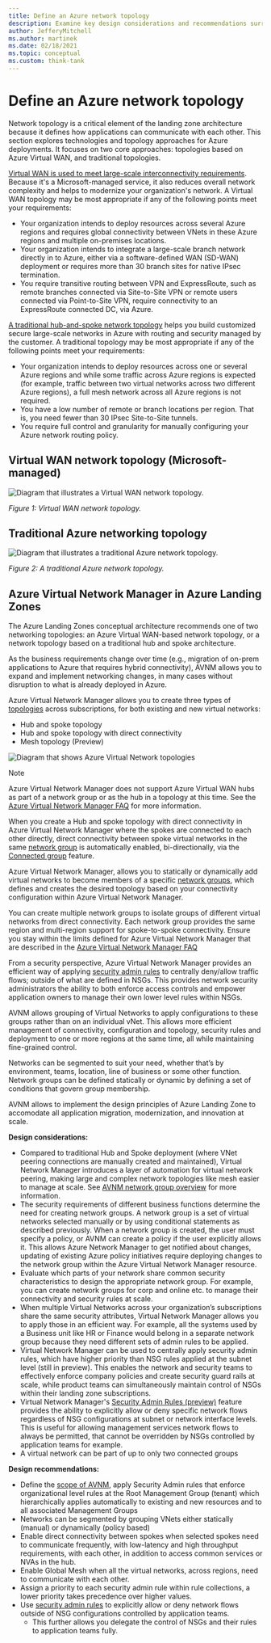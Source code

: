 ```yaml
---
title: Define an Azure network topology
description: Examine key design considerations and recommendations surrounding network topologies within Azure .
author: JefferyMitchell
ms.author: martinek
ms.date: 02/18/2021
ms.topic: conceptual
ms.custom: think-tank
---
```


# Define an Azure network topology

Network topology is a critical element of the landing zone architecture because it defines how applications can communicate with each other. This section explores technologies and topology approaches for Azure deployments. It focuses on two core approaches: topologies based on Azure Virtual WAN, and traditional topologies.

[Virtual WAN is used to meet large-scale interconnectivity requirements](../azure-best-practices/virtual-wan-network-topology.md). Because it's a Microsoft-managed service, it also reduces overall network complexity and helps to modernize your organization's network. A Virtual WAN topology may be most appropriate if any of the following points meet your requirements:

- Your organization intends to deploy resources across several Azure regions and requires global connectivity between VNets in these Azure regions and multiple on-premises locations.
- Your organization intends to integrate a large-scale branch network directly in to Azure, either via a software-defined WAN (SD-WAN) deployment or requires more than 30 branch sites for native IPsec termination.
- You require transitive routing between VPN and ExpressRoute, such as remote branches connected via Site-to-Site VPN or remote users connected via Point-to-Site VPN, require connectivity to an ExpressRoute connected DC, via Azure.

[A traditional hub-and-spoke network topology](../azure-best-practices/traditional-azure-networking-topology.md) helps you build customized secure large-scale networks in Azure with routing and security managed by the customer. A traditional topology may be most appropriate if any of the following points meet your requirements:

- Your organization intends to deploy resources across one or several Azure regions and while some traffic across Azure regions is expected (for example, traffic between two virtual networks across two different Azure regions), a full mesh network across all Azure regions is not required.
- You have a low number of remote or branch locations per region. That is, you need fewer than 30 IPsec Site-to-Site tunnels.
- You require full control and granularity for manually configuring your Azure network routing policy.

## Virtual WAN network topology (Microsoft-managed)

![Diagram that illustrates a Virtual WAN network topology.](./media/virtual-wan-topology.png)

*Figure 1: Virtual WAN network topology.*

## Traditional Azure networking topology

![Diagram that illustrates a traditional Azure network topology.](./media/customer-managed-topology.png)

*Figure 2: A traditional Azure network topology.*

## Azure Virtual Network Manager in Azure Landing Zones

The Azure Landing Zones conceptual architecture recommends one of two networking topologies: an Azure Virtual WAN-based network topology, or a network topology based on a traditional hub and spoke architecture.  

As the business requirements change over time (e.g., migration of on-prem applications to Azure that requires hybrid connectivity), AVNM allows you to expand and implement networking changes, in many cases without disruption to what is already deployed in Azure.  

Azure Virtual Network Manager allows you to create three types of [topologies](/azure/virtual-network-manager/concept-connectivity-configuration) across subscriptions, for both existing and new virtual networks:
- Hub and spoke topology
- Hub and spoke topology with direct connectivity
- Mesh topology (Preview)

![Diagram that shows Azure Virtual Network topologies](../../_images/azure-best-practices/avnm-network-topologies.png)

>[!NOTE]
> Azure Virtual Network Manager does not support Azure Virtual WAN hubs as part of a network group or as the hub in a topology at this time. See the [Azure Virtual Network Manager FAQ](/azure/virtual-network-manager/faq) for more information.

When you create a Hub and spoke topology with direct connectivity in Azure Virtual Network Manager where the spokes are connected to each other directly, direct connectivity between spoke virtual networks in the same [network group](/azure/virtual-network-manager/concept-network-groups) is automatically enabled, bi-directionally, via the [Connected group](/azure/virtual-network-manager/concept-connectivity-configuration#connected-group) feature. 

Azure Virtual Network Manager, allows you to statically or dynamically add virtual networks to become members of a specific [network groups](/azure/virtual-network-manager/concept-network-groups), which defines and creates the desired topology based on your connectivity configuration within Azure Virtual Network Manager.

You can create multiple network groups to isolate groups of different virtual networks from direct connectivity. Each network group provides the same region and multi-region support for spoke-to-spoke connectivity. Ensure you stay within the limits defined for Azure Virtual Network Manager that are described in the [Azure Virtual Network Manager FAQ](/azure/virtual-network-manager/faq#limits)

From a security perspective, Azure Virtual Network Manager provides an efficient way of applying [security admin rules](/azure/virtual-network-manager/concept-security-admins) to centrally deny/allow traffic flows; outside of what are defined in NSGs. This provides network security administrators the ability to both enforce access controls and empower application owners to manage their own lower level rules within NSGs.

AVNM allows grouping of Virtual Networks to apply configurations to these groups rather than on an individual vNet.
This allows more efficient management of connectivity, configuration and topology, security rules and deployment to one or more regions at the same time, all while maintaining fine-grained control.

Networks can be segmented to suit your need, whether that’s by environment, teams, location, line of business or some other function. Network groups can be defined statically or dynamic by defining a set of conditions that govern group membership.

AVNM allows to implement the design principles of Azure Landing Zone to accomodate all application migration, modernization, and innovation at scale.


**Design considerations:**

- Compared to traditional Hub and Spoke deployment (where VNet peering connections are manually created and maintained), Virtual Network Manager introduces a layer of automation for virtual network peering, making large and complex network topologies like mesh easier to manage at scale.
See [AVNM network group overview](/azure/virtual-network-manager/concept-network-groups) for more information.
- The security requirements of different business functions determine the need for creating network groups. A network group is a set of virtual networks selected manually or by using conditional statements as described previously. When a network group is created, the user must specify a policy, or AVNM can create a policy if the user explicitly allows it. This allows Azure Network Manager to get notified about changes, updating of existing Azure policy initiatives require deploying changes to the network group within the Azure Virtual Network Manager resource.	
- Evaluate which parts of your network share common security characteristics to design the appropriate network group.
For example, you can create network groups for corp and online etc. to manage their connectivity and security rules at scale.
- When multiple Virtual Networks across your organization’s subscriptions share the same security attributes, Virtual Network Manager allows you to apply those in an efficient way. 
For example, all the systems used by a Business unit like HR or Finance would belong in a separate network group because they need different sets of admin rules to be applied.
- Virtual Network Manager can be used to centrally apply security admin rules, which have higher priority than NSG rules applied at the subnet level (still in preview). This enables the network and security teams to effectively enforce company policies and create security guard rails at scale, while product teams can simultaneously maintain control of NSGs within their landing zone subscriptions.
- Virtual Network Manager's [Security Admin Rules (preview)](/azure/virtual-network-manager/concept-security-admins) feature provides the ability to explicitly allow or deny specific network flows regardless of NSG configurations at subnet or network interface levels. This is useful for allowing management services network flows to always be permitted, that cannot be overridden by NSGs controlled by application teams for example.
- A virtual network can be part of up to only two connected groups


**Design recommendations:**

- Define the [scope of AVNM](/azure/virtual-network-manager/concept-network-manager-scope), apply Security Admin rules that enforce organizational level rules at the Root Management Group (tenant) which hierarchically applies automatically to existing and new resources and to all associated Management Groups
- Networks can be segmented by grouping VNets either statically (manual) or dynamically (policy based)
- Enable direct connectivity between spokes when selected spokes need to communicate frequently, with low-latency and high throughput requirements, with each other, in addition to access common services or NVAs in the hub.
- Enable Global Mesh when all the virtual networks, across regions, need to communicate with each other.  
- Assign a priority to each security admin rule within rule collections, a lower priority takes precedence over higher values.
- Use [security admin rules](/azure/virtual-network-manager/concept-security-admins) to explicitly allow or deny network flows outside of NSG configurations controlled by application teams.
    - This further allows you delegate the control of NSGs and their rules to application teams fully.
